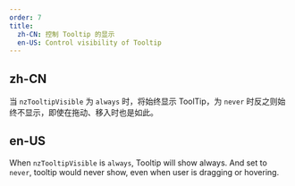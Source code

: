```yaml
---
order: 7
title:
  zh-CN: 控制 Tooltip 的显示
  en-US: Control visibility of Tooltip
---
```


## zh-CN

当 `nzTooltipVisible` 为 `always` 时，将始终显示 ToolTip，为 `never` 时反之则始终不显示，即使在拖动、移入时也是如此。

## en-US

When `nzTooltipVisible` is `always`, Tooltip will show always. And set to `never`, tooltip would never show, even when user is dragging or hovering.


